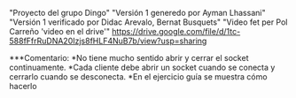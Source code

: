 "Proyecto del grupo Dingo"
"Versión 1 generedo por Ayman Lhassani"
"Versión 1 verificado por Didac Arevalo, Bernat Busquets"
"Video fet per Pol Carreño 'video en el drive'"
https://drive.google.com/file/d/1tc-588fFfrRuDNA20Izjs8fHLF4NuB7b/view?usp=sharing

***Comentario:
*No tiene mucho sentido abrir y cerrar el socket continuamente.
*Cada cliente debe abrir un socket cuando se conecta y cerrarlo cuando se desconecta.
*En el ejercicio guía se muestra cómo hacerlo
